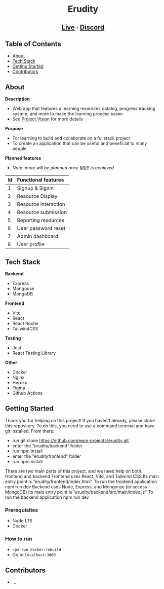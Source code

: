 <h1 align="center">Erudity</h1>
<h2 align="center">
    <a href="https://quiet-eyrie-77866-ae5f9905f516.herokuapp.com/">Live</a> · 
    <a href="https://discord.gg/nWH3TnMDp5" class="default">Discord</a> 
</h2>

## Table of Contents
- [About](#about)
- [Tech Stack](#tech-stack)
- [Getting Started](#getting-started)
- [Contributors](#contributors)

## About
**Description**
- Web app that features a learning resources catalog, progress tracking system, and more to make the learning process easier 
- See [Project Vision](https://github.com/ewm-projects/ewm-docs/blob/main/v1/vision.md) for more details

**Purpose**
- For learning to build and collaborate on a fullstack project
- To create an application that can be useful and beneficial to many people  

**Planned features**
- _Note: more will be planned once [MVP](https://github.com/ewm-projects/ewm-docs/blob/main/v1/mvp.md) is achieved_

|Id | Functional features |
|:---|:---|
| 1 | Signup & Signin |
| 2 | Resource Display |
| 3 | Resource interaction |
| 4 | Resource submission |
| 5 | Reporting resources |
| 6 | User password reset |
| 7 | Admin dashboard |
| 8 | User profile |

## Tech Stack
**Backend**
- Express
- Mongoose
- MongoDB

**Frontend**
- Vite
- React
- React Router
- TailwindCSS

**Testing**
- Jest
- React Testing Library

**Other**
- Docker
- Nginx
- Heroku
- Figma
- Github Actions

## Getting Started
Thank you for helping on this project!
If you haven't already, please clone this repository.
To do this, you need to use  a command terminal and have git installed.
From there:
- run
    git clone https://github.com/ewm-projects/erudity.git
- enter the "erudity/backend" folder
- run
    npm install
- enter the "erudityfrontend" folder
- run
    npm install

There are two main parts of this project, and we need help on both: frontend and backend
Frontend uses React, Vite, and Tailwind CSS
    Its main entry point is "erudity/frontend/index.html"
    To run the frontend application
        npm run dev
Backend uses Node, Express, and Mongoose (to access MongoDB)
    Its main entry point is "erudity/backend/src/main/index.js"
    To run the backend application
        npm run dev

### Prerequisites
- Node LTS
- Docker

### How to run
- `npm run docker:rebuild`
- Go to `localhost:3000`

## Contributors
- ...
